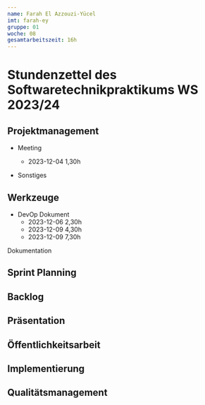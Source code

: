 ```yaml
---
name: Farah El Azzouzi-Yücel
imt: farah-ey
gruppe: 01
woche: 08
gesamtarbeitszeit: 16h
---
```


# Stundenzettel des Softwaretechnikpraktikums WS 2023/24

## Projektmanagement
- Meeting 
  - 2023-12-04 1,30h
 
 
- Sonstiges

## Werkzeuge
- DevOp Dokument
  - 2023-12-06 2,30h
  - 2023-12-09 4,30h
  - 2023-12-09 7,30h

Dokumentation


## Sprint Planning
  
## Backlog
  
## Präsentation

## Öffentlichkeitsarbeit

## Implementierung

## Qualitätsmanagement